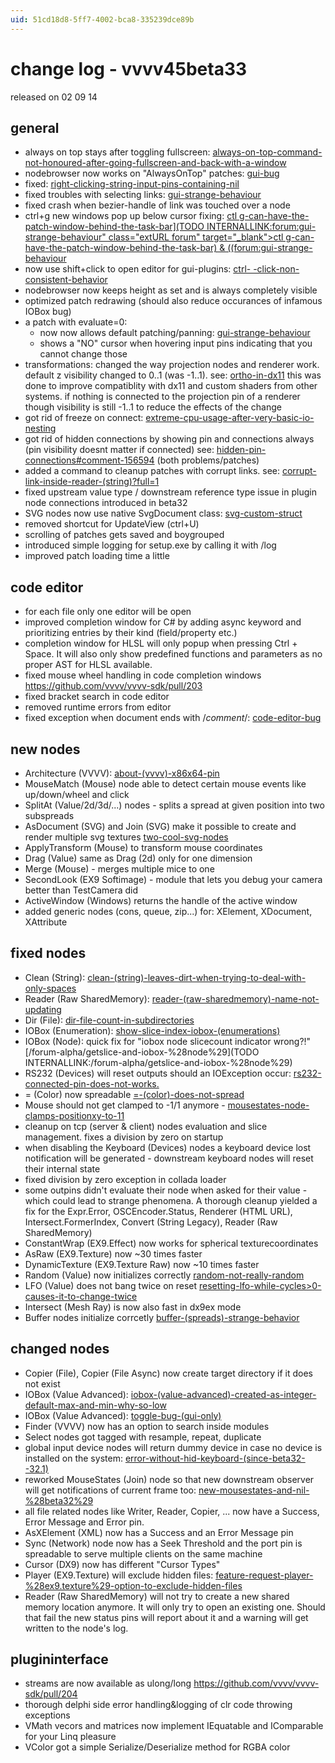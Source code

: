 ```yaml
---
uid: 51cd18d8-5ff7-4002-bca8-335239dce89b
---
```


# change log - vvvv45beta33
released on 02 09 14  

## general
* always on top stays after toggling fullscreen: <a href="https://discourse.vvvv.org/t/always-on-top-command-not-honoured-after-going-fullscreen-and-back-with-a-window" class="extURL forum" target="_blank">always-on-top-command-not-honoured-after-going-fullscreen-and-back-with-a-window</a>  
* nodebrowser now works on "AlwaysOnTop" patches: <a href="https://discourse.vvvv.org/t/gui-bug" class="extURL forum" target="_blank">gui-bug</a>  
* fixed: <a href="https://discourse.vvvv.org/t/right-clicking-string-input-pins-containing-nil" class="extURL forum" target="_blank">right-clicking-string-input-pins-containing-nil</a>  
* fixed troubles with selecting links: <a href="https://discourse.vvvv.org/t/gui-strange-behaviour" class="extURL forum" target="_blank">gui-strange-behaviour</a>  
* fixed crash when bezier-handle of link was touched over a node  
* ctrl+g new windows pop up below cursor fixing: <a href="https://discourse.vvvv.org/t/ctl g-can-have-the-patch-window-behind-the-task-bar)) & [forum:gui-strange-behaviour" class="extURL forum" target="_blank">ctl g-can-have-the-patch-window-behind-the-task-bar](TODO INTERNALLINK:forum:gui-strange-behaviour" class="extURL forum" target="_blank">ctl g-can-have-the-patch-window-behind-the-task-bar) & ((forum:gui-strange-behaviour</a>  
* now use shift+click to open editor for gui-plugins: <a href="https://discourse.vvvv.org/t/ctrl- -click-non-consistent-behavior" class="extURL forum" target="_blank">ctrl- -click-non-consistent-behavior</a>  
* nodebrowser now keeps height as set and is always completely visible  
* optimized patch redrawing (should also reduce occurances of infamous IOBox bug)  
* a patch with evaluate=0:  
  * now now allows default patching/panning: <a href="https://discourse.vvvv.org/t/gui-strange-behaviour" class="extURL forum" target="_blank">gui-strange-behaviour</a>  
  * shows a "NO" cursor when hovering input pins indicating that you cannot change those  
* transformations: changed the way projection nodes and renderer work. default z visibility changed to 0..1 (was -1..1). see: <a href="https://discourse.vvvv.org/t/ortho-in-dx11" class="extURL forum" target="_blank">ortho-in-dx11</a> this was done to improve compatiblity with dx11 and custom shaders from other systems. if nothing is connected to the projection pin of a renderer though visibility is still -1..1 to reduce the effects of the change  
* got rid of freeze on connect: <a href="https://discourse.vvvv.org/t/extreme-cpu-usage-after-very-basic-io-nesting" class="extURL forum" target="_blank">extreme-cpu-usage-after-very-basic-io-nesting</a>  
* got rid of hidden connections by showing pin and connections always (pin visibility doesnt matter if connected) see: <a href="https://discourse.vvvv.org/t/hidden-pin-connections#comment-156594" class="extURL forum" target="_blank">hidden-pin-connections#comment-156594</a> (both problems/patches)  
* added a command to cleanup patches with corrupt links. see: <a href="https://discourse.vvvv.org/t/corrupt-link-inside-reader-(string)?full=1" class="extURL forum" target="_blank">corrupt-link-inside-reader-(string)?full=1</a>  
* fixed upstream value type / downstream reference type issue in plugin node connections introduced in beta32  
* SVG nodes now use native SvgDocument class: <a href="https://discourse.vvvv.org/t/svg-custom-struct" class="extURL forum" target="_blank">svg-custom-struct</a>  
* removed shortcut for UpdateView (ctrl+U)   
* scrolling of patches gets saved and boygrouped  
* introduced simple logging for setup.exe by calling it with /log  
* improved patch loading time a little  

## code editor
* for each file only one editor will be open  
* improved completion window for C# by adding async keyword and prioritizing entries by their kind (field/property etc.)  
* completion window for HLSL will only popup when pressing Ctrl + Space. It will also only show predefined functions and parameters as no proper AST for HLSL available.  
* fixed mouse wheel handling in code completion windows https://github.com/vvvv/vvvv-sdk/pull/203  
* fixed bracket search in code editor  
* removed runtime errors from editor  
* fixed exception when document ends with /*comment*/: <a href="https://discourse.vvvv.org/t/code-editor-bug" class="extURL forum" target="_blank">code-editor-bug</a>  

## new nodes
* Architecture (VVVV): <a href="https://discourse.vvvv.org/t/about-(vvvv)-x86x64-pin" class="extURL forum" target="_blank">about-(vvvv)-x86x64-pin</a>  
* MouseMatch (Mouse) node able to detect certain mouse events like up/down/wheel and click  
* SplitAt (Value/2d/3d/...) nodes - splits a spread at given position into two subspreads  
* AsDocument (SVG) and Join (SVG) make it possible to create and render multiple svg textures <a href="https://vvvv.org/blog/two-cool-svg-nodes" class="extURL blog" target="_blank">two-cool-svg-nodes</a>  
* ApplyTransform (Mouse) to transform mouse coordinates  
* Drag (Value) same as Drag (2d) only for one dimension  
* Merge (Mouse) - merges multiple mice to one  
* SecondLook (EX9 Softimage) - module that lets you debug your camera better than TestCamera did  
* ActiveWindow (Windows) returns the handle of the active window  
* added generic nodes (cons, queue, zip...) for: XElement, XDocument, XAttribute  

## fixed nodes
* Clean (String): <a href="https://discourse.vvvv.org/t/clean-(string)-leaves-dirt-when-trying-to-deal-with-only-spaces" class="extURL forum" target="_blank">clean-(string)-leaves-dirt-when-trying-to-deal-with-only-spaces</a>  
* Reader (Raw SharedMemory): <a href="https://discourse.vvvv.org/t/reader-(raw-sharedmemory)-name-not-updating" class="extURL forum" target="_blank">reader-(raw-sharedmemory)-name-not-updating</a>  
* Dir (File): <a href="https://discourse.vvvv.org/t/dir-file-count-in-subdirectories" class="extURL forum" target="_blank">dir-file-count-in-subdirectories</a>  
* IOBox (Enumeration): <a href="https://discourse.vvvv.org/t/show-slice-index-iobox-(enumerations)" class="extURL forum" target="_blank">show-slice-index-iobox-(enumerations)</a>  
* IOBox (Node): quick fix for "iobox node slicecount indicator wrong?!" [/forum-alpha/getslice-and-iobox-%28node%29](TODO INTERNALLINK:/forum-alpha/getslice-and-iobox-%28node%29)  
* RS232 (Devices) will reset outputs should an IOException occur: <a href="https://discourse.vvvv.org/t/rs232-connected-pin-does-not-works." class="extURL forum" target="_blank">rs232-connected-pin-does-not-works.</a>  
* = (Color) now spreadable <a href="https://discourse.vvvv.org/t/=-(color)-does-not-spread" class="extURL forum" target="_blank">=-(color)-does-not-spread</a>  
* Mouse should not get clamped to -1/1 anymore - <a href="https://discourse.vvvv.org/t/mousestates-node-clamps-positionxy-to-11" class="extURL forum" target="_blank">mousestates-node-clamps-positionxy-to-11</a>  
* cleanup on tcp (server & client) nodes evaluation and slice management. fixes a division by zero on startup  
* when disabling the Keyboard (Devices) nodes a keyboard device lost notification will be generated - downstream keyboard nodes will reset their internal state  
* fixed division by zero exception in collada loader  
* some outpins didn't evaluate their node when asked for their value - which could lead to strange phenomena. A thorough cleanup yielded a fix for the Expr.Error, OSCEncoder.Status, Renderer (HTML URL), Intersect.FormerIndex, Convert (String Legacy), Reader (Raw SharedMemory)  
* ConstantWrap (EX9.Effect) now works for spherical texturecoordinates  
* AsRaw (EX9.Texture) now ~30 times faster  
* DynamicTexture (EX9.Texture Raw) now ~10 times faster  
* Random (Value) now initializes correctly <a href="https://discourse.vvvv.org/t/random-not-really-random" class="extURL forum" target="_blank">random-not-really-random</a>  
* LFO (Value) does not bang twice on reset <a href="https://discourse.vvvv.org/t/resetting-lfo-while-cycles>0-causes-it-to-change-twice" class="extURL forum" target="_blank">resetting-lfo-while-cycles>0-causes-it-to-change-twice</a>  
* Intersect (Mesh Ray) is now also fast in dx9ex mode  
* Buffer nodes initialize corrcetly <a href="https://discourse.vvvv.org/t/buffer-(spreads)-strange-behavior" class="extURL forum" target="_blank">buffer-(spreads)-strange-behavior</a>  

## changed nodes
* Copier (File), Copier (File Async) now create target directory if it does not exist  
* IOBox (Value Advanced): <a href="https://discourse.vvvv.org/t/iobox-(value-advanced)-created-as-integer-default-max-and-min-why-so-low" class="extURL forum" target="_blank">iobox-(value-advanced)-created-as-integer-default-max-and-min-why-so-low</a>  
* IOBox (Value Advanced): <a href="https://discourse.vvvv.org/t/toggle-bug-(gui-only)" class="extURL forum" target="_blank">toggle-bug-(gui-only)</a>  
* Finder (VVVV) now has an option to search inside modules  
* Select nodes got tagged with resample, repeat, duplicate  
* global input device nodes will return dummy device in case no device is installed on the system: <a href="https://discourse.vvvv.org/t/error-without-hid-keyboard-(since-beta32- -32.1)" class="extURL forum" target="_blank">error-without-hid-keyboard-(since-beta32- -32.1)</a>  
* reworked MouseStates (Join) node so that new downstream observer will get notifications of current frame too: <a href="https://discourse.vvvv.org/t/new-mousestates-and-nil-%28beta32%29" class="extURL forum" target="_blank">new-mousestates-and-nil-%28beta32%29</a>  
* all file related nodes like Writer, Reader, Copier, ... now have a <span class="pin">Success</span>, <span class="pin">Error Message</span> and <span class="pin">Error</span> pin.  
* AsXElement (XML) now has a <span class="pin">Success</span> and an <span class="pin">Error Message</span> pin  
* Sync (Network) node now has a <span class="pin">Seek Threshold</span> and the port pin is spreadable to serve multiple clients on the same machine  
* Cursor (DX9) now has different "Cursor Types"  
* Player (EX9.Texture) will exclude hidden files: <a href="https://discourse.vvvv.org/t/feature-request-player-%28ex9.texture%29-option-to-exclude-hidden-files" class="extURL forum" target="_blank">feature-request-player-%28ex9.texture%29-option-to-exclude-hidden-files</a>  
* Reader (Raw SharedMemory) will not try to create a new shared memory location anymore. It will only try to open an existing one. Should that fail the new status pins will report about it and a warning will get written to the node's log.  

## plugininterface
* streams are now available as ulong/long https://github.com/vvvv/vvvv-sdk/pull/204  
* thorough delphi side error handling&logging of clr code throwing exceptions  
* VMath vecors and matrices now implement IEquatable<T> and IComparable<T> for your Linq pleasure  
* VColor got a simple Serialize/Deserialize method for RGBA color